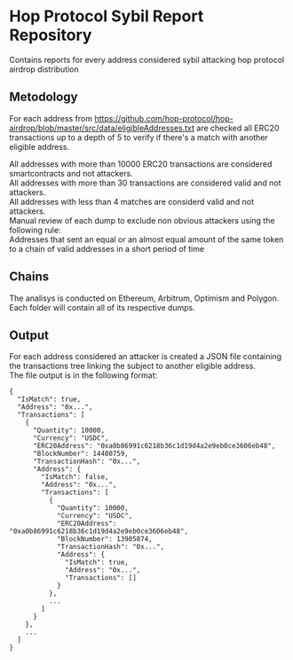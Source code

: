 # Hop Protocol Sybil Report Repository

Contains reports for every address considered sybil attacking hop protocol airdrop distribution

## Metodology

For each address from https://github.com/hop-protocol/hop-airdrop/blob/master/src/data/eligibleAddresses.txt are checked all ERC20 transactions up to a depth of 5 to verify if there's a match with another eligible address.  


All addresses with more than 10000 ERC20 transactions are considered smartcontracts and not attackers.  
All addresses with more than 30 transactions are considered valid and not attackers.  
All addresses with less than 4 matches are considerd valid and not attackers.  
Manual review of each dump to exclude non obvious attackers using the following rule:  
Addresses that sent an equal or an almost equal amount of the same token to a chain of valid addresses in a short period of time


## Chains

The analisys is conducted on Ethereum, Arbitrum, Optimism and Polygon.  
Each folder will contain all of its respective dumps.

## Output

For each address considered an attacker is created a JSON file containing the transactions tree linking the subject to another eligible address.  
The file output is in the following format:

```
{
  "IsMatch": true,
  "Address": "0x...",
  "Transactions": [
    {
      "Quantity": 10000,
      "Currency": "USDC",
      "ERC20Address": "0xa0b86991c6218b36c1d19d4a2e9eb0ce3606eb48",
      "BlockNumber": 14480759,
      "TransactionHash": "0x...",
      "Address": {
        "IsMatch": false,
        "Address": "0x...",
        "Transactions": [
          {
            "Quantity": 10000,
            "Currency": "USDC",
            "ERC20Address": "0xa0b86991c6218b36c1d19d4a2e9eb0ce3606eb48",
            "BlockNumber": 13905874,
            "TransactionHash": "0x...",
            "Address": {
              "IsMatch": true,
              "Address": "0x...",
              "Transactions": []
            }
          },
          ...
        ]
      }
    },
    ...
  ]
}
```
